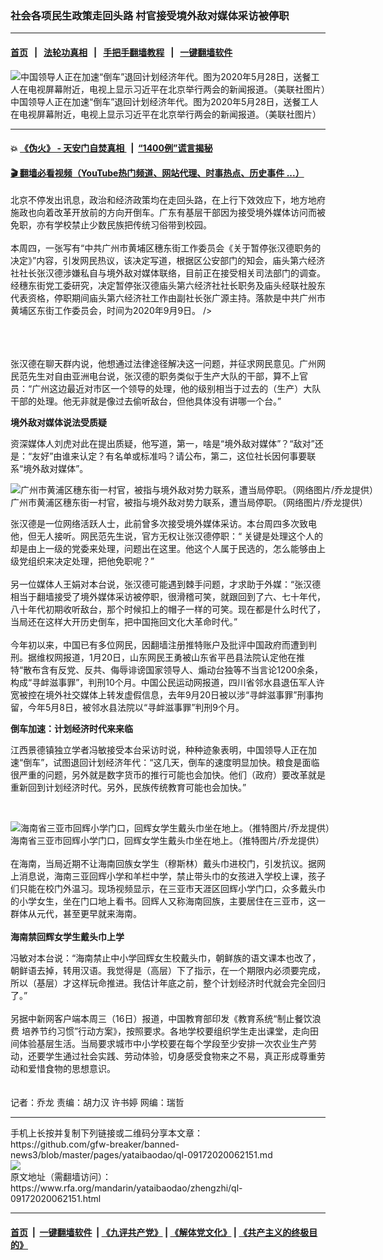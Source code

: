 ### 社会各项民生政策走回头路    村官接受境外敌对媒体采访被停职
------------------------

#### [首页](https://github.com/gfw-breaker/banned-news3/blob/master/README.md) &nbsp;&nbsp;|&nbsp;&nbsp; [法轮功真相](https://github.com/begood0513/basic/blob/master/README.md)  &nbsp;&nbsp;|&nbsp;&nbsp; [手把手翻墙教程](https://github.com/gfw-breaker/guides/wiki)  &nbsp;&nbsp;|&nbsp;&nbsp; [一键翻墙软件](https://github.com/gfw-breaker/nogfw/blob/master/README.md)  



<div id="headerimg">
 <img alt="中国领导人正在加速“倒车”退回计划经济年代。图为2020年5月28日，送餐工人在电视屏幕附近，电视上显示习近平在北京举行两会的新闻报道。（美联社图片）" src="https://www.rfa.org/mandarin/yataibaodao/zhengzhi/ql-09172020062151.html/AP_20149299691996.jpg/@@images/97f13fc1-28dd-4e31-b90c-0ff89ed89f12.jpeg" title="中国领导人正在加速“倒车”退回计划经济年代。图为2020年5月28日，送餐工人在电视屏幕附近，电视上显示习近平在北京举行两会的新闻报道。（美联社图片）"/>
 <div id="headerimgcontents">
  <div id="headerimgcaption">
   <span>
    中国领导人正在加速“倒车”退回计划经济年代。图为2020年5月28日，送餐工人在电视屏幕附近，电视上显示习近平在北京举行两会的新闻报道。（美联社图片）
   </span>
   <!-- zoomattribute -->
  </div>
  <!-- headerimgcaption -->
 </div>
 <!-- headerimagecontents -->
</div>

<hr/>


#### 💥 [《伪火》 - 天安门自焚真相 ](http://158.247.195.190:10000/videos/blog/weihuo.html)&nbsp; |&nbsp; [“1400例”谎言揭秘  ](http://158.247.195.190:10000/videos/blog/jiexi1400.html)

#### [ 🎬  翻墙必看视频（YouTube热门频道、网站代理、时事热点、历史事件 ...）](https://github.com/gfw-breaker/links/blob/master/banned.md)

<div id="storytext">
 <div>
  <div class="slot_header">
  </div>
 </div>
 <p>
 </p>
 <p>
  北京不停发出讯息，政治和经济政策均在走回头路，在上行下效效应下，地方地府施政也向着改革开放前的方向开倒车。广东有基层干部因为接受境外媒体访问而被免职，亦有学校禁止少数民族把传统习俗带到校园。
  <br/>
  <br/>
  本周四，一张写有“中共广州市黄埔区穗东街工作委员会《关于暂停张汉德职务的决定》”内容，引发网民热议，该决定写道，根据区公安部门的知会，庙头第六经济社社长张汉德涉嫌私自与境外敌对媒体联络，目前正在接受相关司法部门的调查。经穗东街党工委研究，决定暂停张汉德庙头第六经济社社长职务及庙头经联社股东代表资格，停职期间庙头第六经济社工作由副社长张广源主持。落款是中共广州市黄埔区东街工作委员会，时间为2020年9月9日。  /&gt;
  <br/>
  <br/>
 </p>
 <p>
 </p>
 <p>
  <br/>
  <br/>
  张汉德在聊天群内说，他想通过法律途径解决这一问题，并征求网民意见。广州网民范先生对自由亚洲电台说，张汉德的职务类似于生产大队的干部，算不上官员：“广州这边最近对市区一个领导的处理，他的级别相当于过去的（生产）大队干部的处理。他无非就是像过去偷听敌台，但他具体没有讲哪一个台。”
 </p>
 <p>
  <b>
   境外敌对媒体说法受质疑
  </b>
 </p>
 <p>
  资深媒体人刘虎对此在提出质疑，他写道，第一，啥是“境外敌对媒体”？“敌对”还是：“友好”由谁来认定？有名单或标准吗？请公布，第二，这位社长因何事要联系“境外敌对媒体”。
 </p>
 <p>
 </p>
 <p>
  <div class="image-inline captioned" style="width:900px;">
   <div style="width:900px;">
    <img alt="广州市黄浦区穗东街一村官，被指与境外敌对势力联系，遭当局停职。（网络图片/乔龙提供）" src="https://www.rfa.org/mandarin/yataibaodao/zhengzhi/ql-09172020062151.html/m0917-qlp1.jpg" title="广州市黄浦区穗东街一村官，被指与境外敌对势力联系，遭当局停职。（网络图片/乔龙提供）"/>
   </div>
   <div class="image-caption">
    <span style="width:900px;">
     广州市黄浦区穗东街一村官，被指与境外敌对势力联系，遭当局停职。（网络图片/乔龙提供）
    </span>
    <span class="copyright">
    </span>
   </div>
  </div>
 </p>
 <p>
  张汉德是一位网络活跃人士，此前曾多次接受境外媒体采访。本台周四多次致电他，但无人接听。网民范先生说，官方无权让张汉德停职：“ 关键是处理这个人的却是由上一级的党委来处理，问题出在这里。他这个人属于民选的，怎么能够由上级党组织来决定处理，把他免职呢？”
  <br/>
  <br/>
  另一位媒体人王娟对本台说，张汉德可能遇到棘手问题，才求助于外媒：“张汉德相当于翻墙接受了境外媒体采访被停职，很滑稽可笑，就跟回到了六、七十年代，八十年代初期收听敌台，那个时候扣上的帽子一样的可笑。现在都是什么时代了，当局还在这样大开历史倒车，把中国拖回文化大革命时代。”
  <br/>
  <br/>
  今年初以来，中国已有多位网民，因翻墙注册推特账户及批评中国政府而遭到判刑。据维权网报道，1月20日，山东网民王勇被山东省平邑县法院认定他在推特“散布含有反党、反共、侮辱诽谤国家领导人、煽动台独等不当言论1200余条，构成“寻衅滋事罪”，判刑10个月。中国公民运动网报道，四川省邻水县退伍军人许宽被控在境外社交媒体上转发虚假信息，去年9月20日被以涉“寻衅滋事罪”刑事拘留，今年5月8日，被邻水县法院以“寻衅滋事罪”判刑9个月。
 </p>
 <p>
  <b>
   倒车加速：计划经济时代来来临
  </b>
 </p>
 <p>
  江西景德镇独立学者冯敏接受本台采访时说，种种迹象表明，中国领导人正在加速“倒车”，试图退回计划经济年代：“这几天，倒车的速度明显加快。粮食是面临很严重的问题，另外就是数字货币的推行可能也会加快。他们（政府）要改革就是重新回到计划经济时代。另外，民族传统教育可能也会加快。”
 </p>
 <p>
 </p>
 <p>
  <br/>
  <div class="image-inline captioned" style="width:1920px;">
   <div style="width:1920px;">
    <img alt="海南省三亚市回辉小学门口，回辉女学生戴头巾坐在地上。（推特图片/乔龙提供）" src="https://www.rfa.org/mandarin/yataibaodao/zhengzhi/ql-09172020062151.html/m0917-qlp2.jpg" title="海南省三亚市回辉小学门口，回辉女学生戴头巾坐在地上。（推特图片/乔龙提供）"/>
   </div>
   <div class="image-caption">
    <span style="width:1920px;">
     海南省三亚市回辉小学门口，回辉女学生戴头巾坐在地上。（推特图片/乔龙提供）
    </span>
    <span class="copyright">
    </span>
   </div>
  </div>
  <br/>
  在海南，当局近期不让海南回族女学生（穆斯林）戴头巾进校门，引发抗议。据网上消息说，海南三亚回辉小学和羊栏中学，禁止带头巾的女孩进入学校上课，孩子们只能在校门外温习。现场视频显示，在三亚市天涯区回辉小学门口，众多戴头巾的小学女生，坐在门口地上看书。回辉人又称海南回族，主要居住在三亚市，这一群体从元代，甚至更早就来海南。
  <br/>
  <br/>
  <b>
   海南禁回辉女学生戴头巾上学
  </b>
 </p>
 <p>
  冯敏对本台说：“海南禁止中小学回辉女生校戴头巾，朝鲜族的语文课本也改了，朝鲜语去掉，转用汉语。我觉得是（高层）下了指示，在一个期限内必须要完成，所以（基层）才这样玩命推进。我估计年底之前，整个计划经济时代就会完全回归了。”
  <br/>
  <br/>
  另据中新网客户端本周三（16日）报道，中国教育部印发《教育系统“制止餐饮浪费 培养节约习惯”行动方案》，按照要求。各地学校要组织学生走出课堂，走向田间体验基层生活。当局要求城市中小学校要在每个学段至少安排一次农业生产劳动，还要学生通过社会实践、劳动体验，切身感受食物来之不易，真正形成尊重劳动和爱惜食物的思想意识。
  <br/>
  <br/>
  <br/>
  记者：乔龙 责编：胡力汉 许书婷 网编：瑞哲
 </p>
</div>

<hr/>
手机上长按并复制下列链接或二维码分享本文章：<br/>
https://github.com/gfw-breaker/banned-news3/blob/master/pages/yataibaodao/ql-09172020062151.md <br/>
<a href='https://github.com/gfw-breaker/banned-news3/blob/master/pages/yataibaodao/ql-09172020062151.md'><img src='https://github.com/gfw-breaker/banned-news3/blob/master/pages/yataibaodao/ql-09172020062151.md.png'/></a> <br/>
原文地址（需翻墙访问）：https://www.rfa.org/mandarin/yataibaodao/zhengzhi/ql-09172020062151.html


------------------------
#### [首页](https://github.com/gfw-breaker/banned-news3/blob/master/README.md) &nbsp;|&nbsp; [一键翻墙软件](https://github.com/gfw-breaker/nogfw/blob/master/README.md) &nbsp;| [《九评共产党》](https://github.com/gfw-breaker/9ping.md/blob/master/README.md#九评之一评共产党是什么) | [《解体党文化》](https://github.com/gfw-breaker/jtdwh.md/blob/master/README.md) | [《共产主义的终极目的》](https://github.com/gfw-breaker/gczydzjmd.md/blob/master/README.md)


<img src='http://gfw-breaker.win/banned-news3/pages/yataibaodao/ql-09172020062151.md' width='0px' height='0px'/>